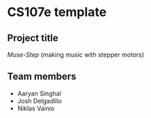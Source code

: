 # CS107e template
## Project title
*Muse-Step* (making music with stepper motors)

## Team members
* Aaryan Singhal
* Josh Delgadillo
* Niklas Vainio

